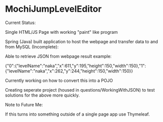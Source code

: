 # MochiJumpLevelEditor

Current Status:

Single HTML/JS Page with working "paint" like program

Spring (Java) built application to host the webpage and transfer data to and from MySQL (Incomplete):

Able to retrieve JSON from webpage result example:

{"0":{"levelName":"naka","x":611,"y":195,"height":150,"width":150},"1":{"levelName":"naka","x":262,"y":244,"height":150,"width":150}}

Currently working on how to convert this into a POJO

Creating seperate project (housed in questions/WorkingWithJSON) to test solutions for the above more quickly.


Note to Future Me:

If this turns into something outside of a single page app use Thymeleaf.
